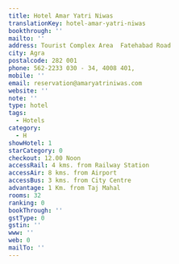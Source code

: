 ```yaml
---
title: Hotel Amar Yatri Niwas
translationKey: hotel-amar-yatri-niwas
bookthrough: ''
mailto: ''
address: Tourist Complex Area  Fatehabad Road
city: Agra
postalcode: 282 001
phone: 562-2233 030 - 34, 4008 401,
mobile: ''
email: reservation@amaryatriniwas.com
website: ''
note: ''
type: hotel
tags:
  - Hotels
category:
  - H
showHotel: 1
starCategory: 0
checkout: 12.00 Noon
accessRail: 4 kms. from Railway Station
accessAir: 8 kms. from Airport
accessBus: 3 kms. from City Centre
advantage: 1 Km. from Taj Mahal
rooms: 32
ranking: 0
bookThrough: ''
gstType: 0
gstin: ''
www: ''
web: 0
mailTo: ''
---
```







